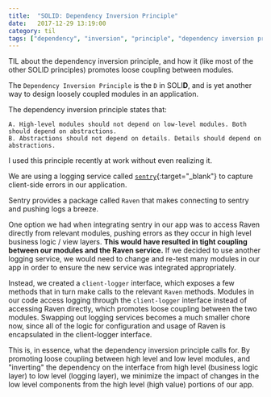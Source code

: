 ```yaml
---
title:  "SOLID: Dependency Inversion Principle"
date:   2017-12-29 13:19:00
category: til
tags: ["dependency", "inversion", "principle", "dependency inversion principle", "dependency-inversion-principle", "architecture", "design", "software"]
---
```


TIL about the dependency inversion principle, and how it (like most of the other SOLID principles) promotes loose coupling between modules.

The `Dependency Inversion Principle` is the `D` in SOLI**D**, and is yet another way to design loosely coupled modules in an application.

The dependency inversion principle states that:

```
A. High-level modules should not depend on low-level modules. Both should depend on abstractions.
B. Abstractions should not depend on details. Details should depend on abstractions.
```

I used this principle recently at work without even realizing it.

We are using a logging service called [`sentry`][sentry]{:target="_blank"} to capture client-side errors in our application.

Sentry provides a package called `Raven` that makes connecting to sentry and pushing logs a breeze.

One option we had when integrating sentry in our app was to access Raven directly from relevant modules, pushing errors as they occur in high level business logic / view layers. **This would have resulted in tight coupling between our modules and the Raven service.** If we decided to use another logging service, we would need to change and re-test many modules in our app in order to ensure the new service was integrated appropriately.

Instead, we created a `client-logger` interface, which exposes a few methods that in turn make calls to the relevant `Raven` methods. Modules in our code access logging through the `client-logger` interface instead of accessing Raven directly, which promotes loose coupling between the two modules. Swapping out logging services becomes a much smaller chore now, since all of the logic for configuration and usage of Raven is encapsulated in the client-logger interface.

This is, in essence, what the dependency inversion principle calls for. By promoting loose coupling between high level and low level modules, and "inverting" the dependency on the interface from high level (business logic layer) to low level (logging layer), we minimize the impact of changes in the low level components from the high level (high value) portions of our app.

[sentry]: https://sentry.io/welcome/

